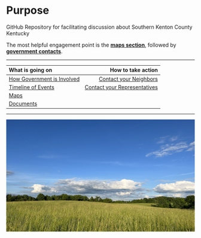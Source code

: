 # Purpose 
GitHub Repository for facilitating discussion about Southern Kenton County Kentucky

The most helpful engagement point is the [**maps section**](/info/maps/), followed by [**government contacts**](/info/government/government_contacts.md). 

----

|What is going on|How to take action|
|:---|---:|
|[How Government is Involved](/info/government/)|[Contact your Neighbors](/info/messaging/)|
|[Timeline of Events](/info/timeline/)|[Contact your Representatives](/info/government/government_contacts.md)|
|[Maps](/info/maps/) |
|[Documents](/info/docs/)  |

----
  
<a href="https://www.facebook.com/groups/480161015141638">
  <img src="./info/docs/img/field.jpg/" alt="Green fields" style="width:600px;height:300px;">
</a>  
